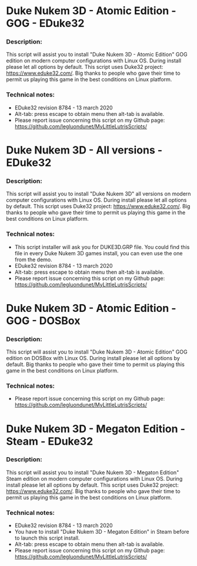 # Duke Nukem 3D - Atomic Edition - GOG - EDuke32

### Description:
This script will assist you to install "Duke Nukem 3D - Atomic Edition" GOG edition on modern computer configurations with Linux OS.
During install please let all options by default.
This script uses Duke32 project: https://www.eduke32.com/.
Big thanks to people who gave their time to permit us playing this game in the best conditions on Linux platform.


### Technical notes:
- EDuke32 revision 8784 - 13 march 2020
- Alt-tab: press escape to obtain menu then alt-tab is available.
- Please report issue concerning this script on my Github page:
https://github.com/legluondunet/MyLittleLutrisScripts/

# Duke Nukem 3D - All versions - EDuke32

### Description:
This script will assist you to install "Duke Nukem 3D" all versions on modern computer configurations with Linux OS.
During install please let all options by default.
This script uses Duke32 project: https://www.eduke32.com/.
Big thanks to people who gave their time to permit us playing this game in the best conditions on Linux platform.

### Technical notes:
- This script installer will ask you for DUKE3D.GRP file. You could find this file in every Duke Nukem 3D games install, you can even use the one from the demo.
- EDuke32 revision 8784 - 13 march 2020
- Alt-tab: press escape to obtain menu then alt-tab is available.
- Please report issue concerning this script on my Github page:
https://github.com/legluondunet/MyLittleLutrisScripts/


# Duke Nukem 3D - Atomic Edition - GOG - DOSBox

### Description:
This script will assist you to install "Duke Nukem 3D - Atomic Edition" GOG edition on DOSBox with Linux OS.
During install please let all options by default.
Big thanks to people who gave their time to permit us playing this game in the best conditions on Linux platform.

### Technical notes:
- Please report issue concerning this script on my Github page:
https://github.com/legluondunet/MyLittleLutrisScripts/


# Duke Nukem 3D - Megaton Edition - Steam - EDuke32

### Description:
This script will assist you to install "Duke Nukem 3D - Megaton Edition" Steam edition on modern computer configurations with Linux OS.
During install please let all options by default.
This script uses Duke32 project: https://www.eduke32.com/.
Big thanks to people who gave their time to permit us playing this game in the best conditions on Linux platform.

### Technical notes:
- EDuke32 revision 8784 - 13 march 2020
- You have to install "Duke Nukem 3D - Megaton Edition" in Steam before to launch this script install.
- Alt-tab: press escape to obtain menu then alt-tab is available.
- Please report issue concerning this script on my Github page:
https://github.com/legluondunet/MyLittleLutrisScripts/
